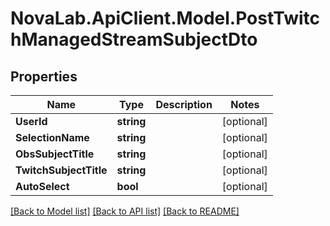 # NovaLab.ApiClient.Model.PostTwitchManagedStreamSubjectDto

## Properties

Name | Type | Description | Notes
------------ | ------------- | ------------- | -------------
**UserId** | **string** |  | [optional] 
**SelectionName** | **string** |  | [optional] 
**ObsSubjectTitle** | **string** |  | [optional] 
**TwitchSubjectTitle** | **string** |  | [optional] 
**AutoSelect** | **bool** |  | [optional] 

[[Back to Model list]](../README.md#documentation-for-models) [[Back to API list]](../README.md#documentation-for-api-endpoints) [[Back to README]](../README.md)

